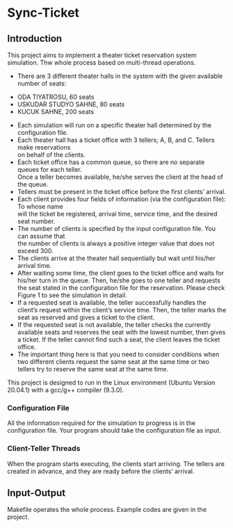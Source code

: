 # Sync-Ticket

## Introduction

This project aims to implement a theater ticket reservation system simulation. Thw whole process based on multi-thread operations.
* There are 3 different theater halls in the system with the given available number of seats:  
- ODA TIYATROSU, 60 seats  
- USKUDAR STUDYO SAHNE, 80 seats  
- KUCUK SAHNE, 200 seats  
* Each simulation will run on a specific theater hall determined by the configuration file.  
* Each theater hall has a ticket office with 3 tellers; A, B, and C. Tellers make reservations  
on behalf of the clients.  
* Each ticket office has a common queue, so there are no separate queues for each teller.  
Once a teller becomes available, he/she serves the client at the head of the queue.  
* Tellers must be present in the ticket office before the first clients’ arrival.  
* Each client provides four fields of information (via the configuration file): To whose name  
will the ticket be registered, arrival time, service time, and the desired seat number.  
* The number of clients is specified by the input configuration file. You can assume that  
the number of clients is always a positive integer value that does not exceed 300.  
* The clients arrive at the theater hall sequentially but wait until his/her arrival time.  
* After waiting some time, the client goes to the ticket office and waits for his/her turn in the
queue. Then, he/she goes to one teller and requests the seat stated in the configuration
file for the reservation. Please check Figure 1 to see the simulation in detail.
* If a requested seat is available, the teller successfully handles the client’s request within
the client’s service time. Then, the teller marks the seat as reserved and gives a ticket to
the client.  
* If the requested seat is not available, the teller checks the currently available seats and
reserves the seat with the lowest number, then gives a ticket. If the teller cannot find
such a seat, the client leaves the ticket office.  
* The important thing here is that you need to consider conditions when two different
clients request the same seat at the same time or two tellers try to reserve the same seat
at the same time.  

This project is designed to run in the Linux environment (Ubuntu Version 20.04.1) with a gcc/g++ compiler (9.3.0).

### Configuration File

All the information required for the simulation to progress is in the configuration file. Your
program should take the configuration file as input.


### Client-Teller Threads

When the program starts executing, the clients start arriving. The tellers are created in advance,
and they are ready before the clients’ arrival.


## Input-Output 

Makefile operates the whole process. Example codes are given in the project.